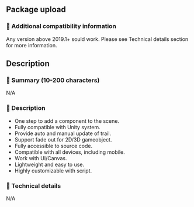 ## Package upload

### :pencil: Additional compatibility information

Any version above 2019.1+ sould work. Please see Technical details section for more information.

## Description

### :pencil: Summary (10-200 characters)

N/A

### :pencil: Description

* One step to add a component to the scene.
* Fully compatible with Unity system.
* Provide auto and manual update of trail.
* Support fade out for 2D/3D gameobject.
* Fully accessible to source code.
* Compatible with all devices, including mobile.
* Work with UI/Canvas.
* Lightweight and easy to use.
* Highly customizable with script.

### :pencil: Technical details

N/A

